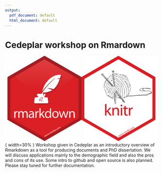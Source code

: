```yaml
---
output:
  pdf_document: default
  html_document: default
---
```

# Cedeplar workshop on Rmardown 
![logo](rmarkdown_logo.jpeg){ width=30% }
Workshop given in Cedeplar as an introductory overview of Rmarkdown as a tool for producing documents and PhD dissertation. We will discuss applications mainly to the demographic field and also the pros and cons of its use. 
Some intro to github and open source is also planned. Please stay tuned for further documentation.
